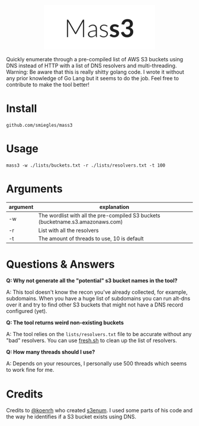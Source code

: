 <p align="center">
  <img src="logo.png" width="300px">
 </p>
Quickly enumerate through a pre-compiled list of AWS S3 buckets using DNS instead of HTTP with a list of DNS resolvers and multi-threading. Warning: Be aware that this is really shitty golang code. I wrote it without any prior knowledge of Go Lang but it seems to do the job. Feel free to contribute to make the tool better!

# Install
```shell
github.com/smiegles/mass3
```

# Usage
```shell
mass3 -w ./lists/buckets.txt -r ./lists/resolvers.txt -t 100
```

# Arguments
| argument | explanation | 
| --- | --- |
| -w | The wordlist with all the pre-compiled S3 buckets (bucketname.s3.amazonaws.com) |
| -r | List with all the resolvers |
| -t | The amount of threads to use, 10 is default |

# Questions & Answers
__Q: Why not generate all the "potential" s3 bucket names in the tool?__

A: This tool doesn't know the recon you've already collected, for example, subdomains. When you have a huge list of subdomains you can run alt-dns over it and try to find other S3 buckets that might not have a DNS record configured (yet).

__Q: The tool returns weird non-existing buckets__

A: The tool relies on the `lists/resolvers.txt` file to be accurate without any "bad" resolvers. You can use [fresh.sh](https://github.com/almroot/fresh.sh) to clean up the list of resolvers.

__Q: How many threads should I use?__

A: Depends on your resources, I personally use 500 threads which seems to work fine for me.

# Credits
Credits to [@koenrh](https://github.com/koenrh) who created [s3enum](https://github.com/koenrh/s3enum). I used some parts of his code and the way he identifies if a S3 bucket exists using DNS.
